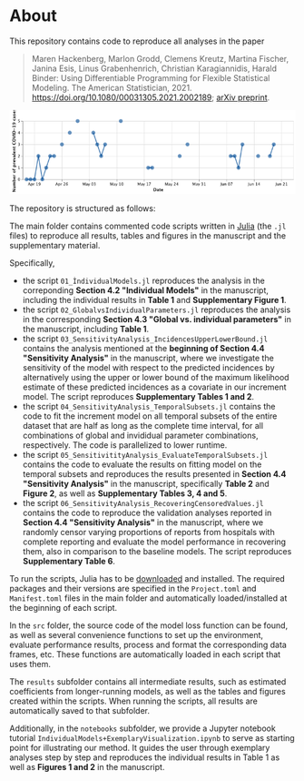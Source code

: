 # About 

This repository contains code to reproduce all analyses in the paper 

> Maren Hackenberg, Marlon Grodd, Clemens Kreutz, Martina Fischer, Janina Esis, Linus Grabenhenrich, Christian Karagiannidis, Harald Binder: Using Differentiable Programming for Flexible Statistical Modeling. The American Statistician, 2021. 
> https://doi.org/10.1080/00031305.2021.2002189; [arXiv preprint](https://arxiv.org/abs/2012.05722).

![](results/Figure1.png)

The repository is structured as follows: 

The main folder contains commented code scripts written in [Julia](https://julialang.org/) (the `.jl` files) to reproduce all results, tables and figures in the manuscript and the supplementary material. 

Specifically,
 - the script `01_ÌndividualModels.jl` reproduces the analysis in the correponding **Section 4.2 "Individual Models"** in the manuscript, including the individual results in **Table 1** and **Supplementary Figure 1**. 
 - the script `02_GlobalvsIndividualParameters.jl` reproduces the analysis in the corresponding **Section 4.3 "Global vs. individual parameters"** in the manuscript, including **Table 1**. 
 - the script `03_SensitivityAnalysis_IncidencesUpperLowerBound.jl` contains the analysis mentioned at the **beginning of Section 4.4 "Sensitivity Analysis"** in the manuscript, where we investigate the sensitivity of the model with respect to the predicted incidences by alternatively using the upper or lower bound of the maximum likelihood estimate of these predicted incidences as a covariate in our increment model. The script reproduces **Supplementary Tables 1 and 2**.
 - the script `04_SensitivityAnalysis_TemporalSubsets.jl` contains the code to fit the increment model on all temporal subsets of the entire dataset that are half as long as the complete time interval, for all combinations of global and invididual parameter combinations, respectively. The code is parallelized to lower runtime.
 - the script `05_SensitivitityAnalysis_EvaluateTemporalSubsets.jl` contains the code to evaluate the results on fitting model on the temporal subsets and reproduces the results presented in **Section 4.4 "Sensitivity Analysis"** in the manuscript, specifically **Table 2** and **Figure 2**, as well as **Supplementary Tables 3, 4 and 5**. 
 - the script `06_SensitivityAnalysis_RecoveringCensoredValues.jl` contains the code to reproduce the validation analyses reported in **Section 4.4 "Sensitivity Analysis"** in the manuscript, where we randomly censor varying proportions of reports from hospitals with complete reporting and evaluate the model performance in recovering them, also in comparison to the baseline models. The script reproduces **Supplementary Table 6**. 

To run the scripts, Julia has to be [downloaded](https://julialang.org/downloads/) and installed. The required packages and their versions are specified in the `Project.toml` and `Manifest.toml` files in the main folder and automatically loaded/installed at the beginning of each script. 

In the `src` folder, the source code of the model loss function can be found, as well as several convenience functions to set up the environment,  evaluate performance results, process and format the corresponding data frames, etc. These functions are automatically loaded in each script that uses them. 

The `results` subfolder contains all intermediate results, such as estimated coefficients from longer-running models, as well as the tables and figures created within the scripts. When running the scripts, all results are automatically saved to that subfolder. 

Additionally, in the `notebooks` subfolder, we provide a Jupyter notebook tutorial `IndividualModels+ExemplaryVisualization.ipynb` to serve as starting point for illustrating our method. It guides the user through exemplary analyses step by step and reproduces the individual results in Table 1 as well as **Figures 1 and 2** in the manuscript. 
